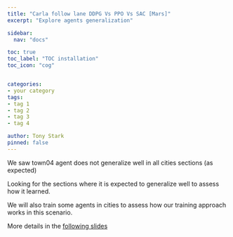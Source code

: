 ```yaml
---
title: "Carla follow lane DDPG Vs PPO Vs SAC [Mars]"
excerpt: "Explore agents generalization"

sidebar:
  nav: "docs"

toc: true
toc_label: "TOC installation"
toc_icon: "cog"


categories:
- your category
tags:
- tag 1
- tag 2
- tag 3
- tag 4

author: Tony Stark
pinned: false
---
```


We saw town04 agent does not generalize well in all cities sections (as expected)

Looking for the sections where it is expected to generalize well to assess how it learned.

We will also train some agents in cities to assess how our training approach works in this scenario.

More details in the [following slides](https://docs.google.com/presentation/d/1VbU3VYoVFp10xSmhYN-xmcvoocDbfPm2lejwfBH_uyw/edit#slide=id.g28f96688b3f_1_0)